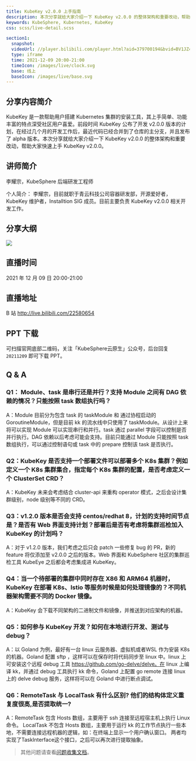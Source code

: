 ```yaml
---
title: KubeKey v2.0.0 上手指南
description: 本次分享就给大家介绍一下 KubeKey v2.0.0 的整体架构和重要改动，帮助大家快速上手 KubeKey v2.0.0。
keywords: KubeSphere, Kubernetes, KubeKey
css: scss/live-detail.scss

section1:
  snapshot: 
  videoUrl: //player.bilibili.com/player.html?aid=379700194&bvid=BV1JZ4y197bR&cid=458198382&page=1&high_quality=1
  type: iframe
  time: 2021-12-09 20:00-21:00
  timeIcon: /images/live/clock.svg
  base: 线上
  baseIcon: /images/live/base.svg
---
```

## 分享内容简介

KubeKey 是一款帮助用户搭建 Kubernetes 集群的安装工具，其上手简单、功能丰富的特点深受社区用户喜爱。前段时间 KubeKey 公布了开发 v2.0.0 版本的计划，在经过几个月的开发工作后，最近代码已经合并到了仓库的主分支，并且发布了 alpha 版本。本次分享就给大家介绍一下 KubeKey v2.0.0 的整体架构和重要改动，帮助大家快速上手 KubeKey v2.0.0。

## 讲师简介

李耀宗，KubeSphere 后端研发工程师

个人简介：
李耀宗，目前就职于青云科技公司容器研发部，开源爱好者，KubeKey 维护者，Installtion SIG 成员。目前主要负责 KubeKey v2.0.0 相关开发工作。


## 分享大纲

![](https://pek3b.qingstor.com/kubesphere-community/images/kubekey1209-live.png)

## 直播时间

2021 年 12 月 09 日 20:00-21:00

## 直播地址

B 站  http://live.bilibili.com/22580654


## PPT 下载

可扫描官网底部二维码，关注「KubeSphere云原生」公众号，后台回复 `20211209` 即可下载 PPT。

## Q & A

### Q1： Module、task 是串行还是并行？支持 Module 之间有 DAG 依赖的情况？只能按照 task 数组执行吗？

A：Module 目前分为包含 task 的 taskModule 和 通过协程启动的 GoroutineModule，但是目前 kk 的流水线中只使用了 taskModule。从设计上来将可以实现 Module 可以实现串行和并行。task 通过 parallel 字段可以控制是否并行执行。DAG 依赖以后考虑可能会支持。目前只能通过 Module 只能按照 task 数组执行，可以通过控制语句或 task  中的 prepare 控制该 task 是否执行。

### Q2：KubeKey 是否支持一个部署文件可以部署多个 K8s 集群？例如定义一个 K8s 集群集合，指定每个 K8s 集群的配置，是否考虑定义一个 ClusterSet CRD？

A：KubeKey 未来会考虑结合 cluster-api 来重构 operator 模式，之后会设计集群级别，node 级别等不同的 CRD。

### Q3：v1.2.0 版本是否会支持 centos/redhat 8，计划的支持时间节点是？是否有 Web 界面支持计划？部署后是否有考虑将集群巡检加入 KubeKey 的计划吗？

A：对于 v1.2.0 版本，我们考虑之后只会 patch 一些修复 bug 的 PR，新的 feature 将仅添加至 v2.0.0 之后的版本。Web 界面和 KubeSphere 社区的集群巡检工具 KubeEye 之后都会考虑集成进 KubeKey。

### Q4：当一个待部署的集群中同时存在 X86 和 ARM64 机器时，KubeKey 在部署 K8s、Istio 等服务时候是如何处理镜像的？不同机器架构需要不同的 Docker 镜像。

A：KubeKey 会下载不同架构的二进制文件和镜像，并推送到对应架构的机器。

### Q5：如何参与 KubeKey 开发？如何在本地进行开发、测试与 debug？

A：以 Goland 为例，最好有一台 linux 云服务器、虚拟机或者WSL 作为安装 K8s 的机器。Goland 配置 sftp ，这样可以在保存时将代码同步至 linux 中。linux 上可安装这个远程 debug 工具 https://github.com/go-delve/delve。在 linux 上编译 kk，并通过 debug 工具执行 kk 命令，Goland 上配置 go remote 连接 linux 上的 delve debug 服务，这样将可以在 Goland 中进行断点调试。

### Q6：RemoteTask 与 LocalTask 有什么区别? 他们的结构体定义重复度很高,是否提取统一?

A：RemoteTask 包含 Hosts 数组，主要用于 ssh 连接至远程宿主机上执行 Linux 命令。
LocalTask 不包含 Hosts 数组，主要用于运行 kk 的工作节点执行一些本地，不需要连接远程机器的逻辑，如：在终端上显示一个用户确认窗口。
两者均实现了TaskInterface这个接口，之后可以再次进行提取抽象。

> 其他问题请查看[问题收集文档](https://docs.qq.com/doc/DQ1VMUlhwVVFCY1J0)。